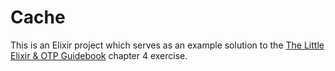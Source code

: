 # Cache

This is an Elixir project which serves as an example solution to the [The Little Elixir & OTP Guidebook](https://www.amazon.com/Little-Elixir-OTP-Guidebook/dp/1633430111) chapter 4 exercise.
